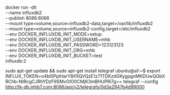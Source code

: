 docker run -dit\
 --name influxdb2 \
 --publish 8086:8086 \
 --mount type=volume,source=influxdb2-data,target=/var/lib/influxdb2 \
 --mount type=volume,source=influxdb2-config,target=/etc/influxdb2 \
 --env DOCKER_INFLUXDB_INIT_MODE=setup \
 --env DOCKER_INFLUXDB_INIT_USERNAME=mhb \
 --env DOCKER_INFLUXDB_INIT_PASSWORD=123123123 \
 --env DOCKER_INFLUXDB_INIT_ORG=mhb \
 --env DOCKER_INFLUXDB_INIT_BUCKET=test \
 influxdb:2


sudo apt-get update && sudo apt-get install telegraf
ubuntu@a1:~$ export INFLUX_TOKEN=o4bl0PplHarY8ifXQVQzE1z71TDKzdGKygpgnMKDUwQGbXRChb-NtRcgCJRhYDzF9SMvOIO0CMjK3mBHUPRi7g==
telegraf --config http://tk-db.mhb7.com:8086/api/v2/telegrafs/0d3a2947b4d99000
